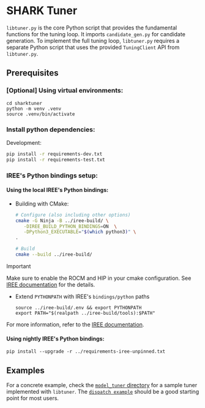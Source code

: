# SHARK Tuner
`libtuner.py` is the core Python script that provides the fundamental functions
for the tuning loop. It imports `candidate_gen.py` for candidate generation. To
implement the full tuning loop, `libtuner.py` requires a separate Python script
that uses the provided `TuningClient` API from `libtuner.py`.

## Prerequisites
### [Optional] Using virtual environments:

```shell
cd sharktuner
python -m venv .venv
source .venv/bin/activate
```

### Install python dependencies:

Development:
```bash
pip install -r requirements-dev.txt
pip install -r requirements-test.txt
```

### IREE's Python bindings setup:

#### Using the local IREE's Python bindings:
   - Building with CMake:
      ```bash
      # Configure (also including other options)
      cmake -G Ninja -B ../iree-build/ \
         -DIREE_BUILD_PYTHON_BINDINGS=ON  \
         -DPython3_EXECUTABLE="$(which python3)" \
      .

      # Build
      cmake --build ../iree-build/
      ```

> [!IMPORTANT]
> Make sure to enable the ROCM and HIP in your cmake configuration.
> See [IREE documentation](https://iree.dev/building-from-source/getting-started/#python-bindings) for the details.

   - Extend `PYTHONPATH` with IREE's `bindings/python` paths
      ```shell
      source ../iree-build/.env && export PYTHONPATH
      export PATH="$(realpath ../iree-build/tools):$PATH"
      ```

  For more information, refer to the [IREE documentation](https://iree.dev/building-from-source/getting-started/#python-bindings).

#### Using nightly IREE's Python bindings:

```shell
pip install --upgrade -r ../requirements-iree-unpinned.txt
```

## Examples

For a concrete example, check the [`model_tuner` directory](./model_tuner/) for a sample tuner implemented with `libtuner`.
The [`dispatch example`](model_tuner/README.md) should be a good starting point for most users.
